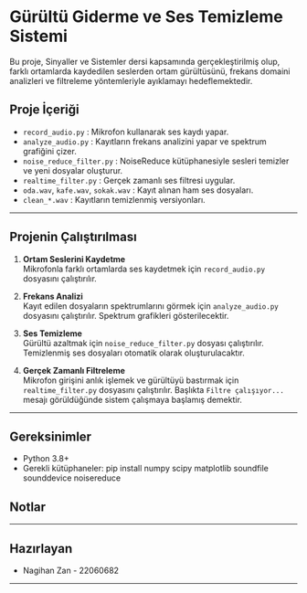 # Gürültü Giderme ve Ses Temizleme Sistemi

Bu proje, Sinyaller ve Sistemler dersi kapsamında gerçekleştirilmiş olup, farklı ortamlarda kaydedilen seslerden ortam gürültüsünü, frekans domaini analizleri ve filtreleme yöntemleriyle ayıklamayı hedeflemektedir.

## Proje İçeriği

- `record_audio.py` : Mikrofon kullanarak ses kaydı yapar.
- `analyze_audio.py` : Kayıtların frekans analizini yapar ve spektrum grafiğini çizer.
- `noise_reduce_filter.py` : NoiseReduce kütüphanesiyle sesleri temizler ve yeni dosyalar oluşturur.
- `realtime_filter.py` : Gerçek zamanlı ses filtresi uygular.
- `oda.wav`, `kafe.wav`, `sokak.wav` : Kayıt alınan ham ses dosyaları.
- `clean_*.wav` : Kayıtların temizlenmiş versiyonları.

---

## Projenin Çalıştırılması

1. **Ortam Seslerini Kaydetme**  
   Mikrofonla farklı ortamlarda ses kaydetmek için `record_audio.py` dosyasını çalıştırılır.

2. **Frekans Analizi**  
   Kayıt edilen dosyaların spektrumlarını görmek için `analyze_audio.py` dosyasını çalıştırılır. Spektrum grafikleri gösterilecektir.

3. **Ses Temizleme**  
   Gürültü azaltmak için `noise_reduce_filter.py` dosyası çalıştırılır. Temizlenmiş ses dosyaları otomatik olarak oluşturulacaktır.

4. **Gerçek Zamanlı Filtreleme**  
   Mikrofon girişini anlık işlemek ve gürültüyü bastırmak için `realtime_filter.py` dosyasını çalıştırılır. Başlıkta `Filtre çalışıyor...` mesajı görüldüğünde sistem çalışmaya başlamış demektir.

---

## Gereksinimler

- Python 3.8+
- Gerekli kütüphaneler: pip install numpy scipy matplotlib soundfile sounddevice noisereduce

## Notlar
---

## Hazırlayan

- Nagihan Zan - 22060682

---
